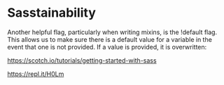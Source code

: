 
# Sasstainability













Another helpful flag, particularly when writing mixins, is the !default flag. 
This allows us to make sure there is a default value for a variable in the event that one is not provided. 
If a value is provided, it is overwritten:


https://scotch.io/tutorials/getting-started-with-sass 

https://repl.it/H0Lm